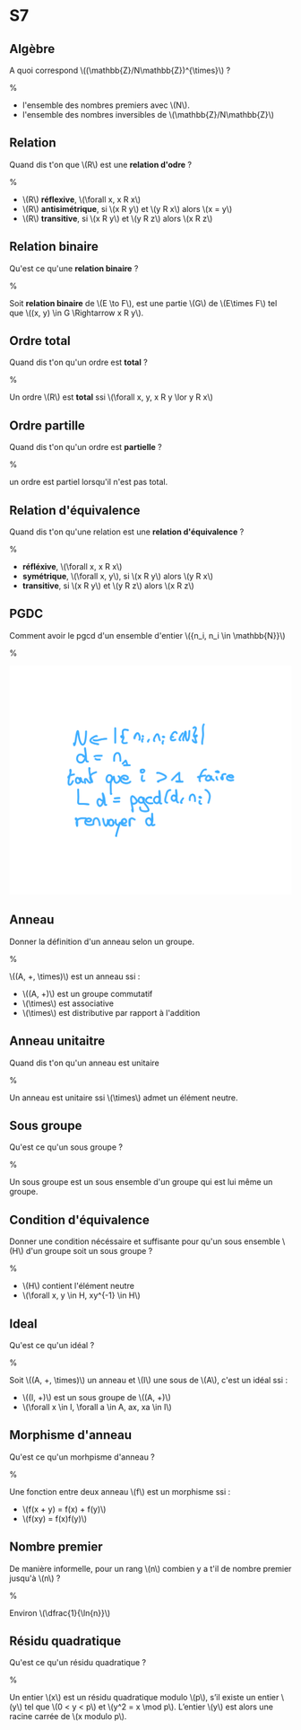 # S7

## Algèbre

A quoi correspond \\((\mathbb{Z}/N\mathbb{Z})^{\times}\\) ?

%

- l'ensemble des nombres premiers avec \\(N\\).
- l'ensemble des nombres inversibles de \\(\mathbb{Z}/N\mathbb{Z}\\)

## Relation

Quand dis t'on que \\(R\\) est une **relation d'odre** ?

%

- \\(R\\) **réflexive**, \\(\forall x, x R x\\)
- \\(R\\) **antisimétrique**, si \\(x R y\\) et \\(y R x\\) alors \\(x = y\\)
- \\(R\\) **transitive**, si \\(x R y\\) et \\(y R z\\) alors \\(x R z\\)

## Relation binaire

Qu'est ce qu'une **relation binaire** ?

%

Soit **relation binaire** de \\(E \to F\\), est une partie \\(G\\) de 
\\(E\times F\\) tel que \\((x, y) \in G \Rightarrow x R y\\).

## Ordre total

Quand dis t'on qu'un ordre est **total** ?

%

Un ordre \\(R\\) est **total** ssi \\(\forall x, y, x R y \lor y R x\\)

## Ordre partille

Quand dis t'on qu'un ordre est **partielle** ?

%

un ordre est partiel lorsqu'il n'est pas total.

## Relation d'équivalence

Quand dis t'on qu'une relation est une **relation d'équivalence** ?

%

- **réfléxive**, \\(\forall x, x R x\\)
- **symétrique**, \\(\forall x, y\\), si \\(x R y\\) alors \\(y R x\\)
- **transitive**, si \\(x R y\\) et \\(y R z\\) alors \\(x R z\\)

## PGDC

Comment avoir le pgcd d'un ensemble d'entier \\(\{n_i, n_i \in \mathbb{N}\}\\)

%

![image](./pgcd.png)

## Anneau

Donner la définition d'un anneau selon un groupe.

%

\\((A, +, \times)\\) est un anneau ssi :
- \\((A, +)\\) est un groupe commutatif
- \\(\times\\) est associative
- \\(\times\\) est distributive par rapport à l'addition

## Anneau unitaitre

Quand dis t'on qu'un anneau est unitaire

%

Un anneau est unitaire ssi \\(\times\\) admet un élément neutre.

## Sous groupe

Qu'est ce qu'un sous groupe ?

%

Un sous groupe est un sous ensemble d'un groupe qui est lui même un groupe.

## Condition d'équivalence

Donner une condition nécéssaire et suffisante pour qu'un sous ensemble \\(H\\)
d'un groupe soit un sous groupe ?

%

- \\(H\\) contient l'élément neutre
- \\(\forall x, y \in H, xy^{-1} \in H\\)

## Ideal

Qu'est ce qu'un idéal ?

%

Soit \\((A, +, \times)\\) un anneau et \\(I\\) une sous de \\(A\\), c'est un 
idéal ssi :
- \\((I, +)\\) est un sous groupe de \\((A, +)\\)
- \\(\forall x \in I, \forall a \in A, ax, xa \in I\\)

## Morphisme d'anneau

Qu'est ce qu'un morhpisme d'anneau ?

%

Une fonction entre deux anneau \\(f\\) est un morphisme ssi :

- \\(f(x + y) = f(x) + f(y)\\)
- \\(f(xy) = f(x)f(y)\\)

## Nombre premier 

De manière informelle, pour un rang \\(n\\) combien y a t'il de nombre premier 
jusqu'à \\(n\\) ?

%

Environ \\(\dfrac{1}{\ln{n}}\\)

## Résidu quadratique

Qu'est ce qu'un résidu quadratique ?

%

Un entier \\(x\\) est un résidu quadratique modulo \\(p\\), s’il existe un 
entier \\(y\\) tel que \\(0 < y < p\\) et \\(y^2 = x \mod p\\).
L’entier \\(y\\) est alors une racine carrée de \\(x modulo p\\).